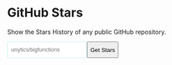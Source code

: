 # GitHub Stars

Show the Stars History of any public GitHub repository.

<div style="display: flex">
    <input id="repo_input" placeholder="unytics/bigfunctions" style="border: 1px #c2f0f0 solid; font-size: 0.8rem; padding: 0.5rem; line-height: 1.6;"></input>
    <button id="repo_input_submit_button" class="md-button md-button--primary">Get Stars</button>
</div>


<source-table
    name="stars_history"
    records="stars_history">
</source-table>

<score-card
    table="stars_history"
    title="Nb Stars"
    value="max(nb_stars)">
</score-card>

<line-chart
    table="stars_history"
    by="date"
    measure="nb_stars"
    order_by="date">
</line-chart>




<script src="https://cdnjs.cloudflare.com/ajax/libs/axios/1.9.0/axios.min.js" integrity="sha512-FPlUpimug7gt7Hn7swE8N2pHw/+oQMq/+R/hH/2hZ43VOQ+Kjh25rQzuLyPz7aUWKlRpI7wXbY6+U3oFPGjPOA==" crossorigin="anonymous" referrerpolicy="no-referrer"></script>
<script>
const DEFAULT_PER_PAGE = 30;

function range(from, to) {
    const r = []
    for (let i = from; i <= to; i++) {
        r.push(i)
    }
    return r
}

function getDateString(t, format = "yyyy/MM/dd hh:mm:ss") {
    return new Date(t).toISOString().substring(0, 10);
}

async function getRepoStargazers(repo, token, page) {
    let url = `https://api.github.com/repos/${repo}/stargazers?per_page=${DEFAULT_PER_PAGE}`

    if (page !== undefined) {
        url = `${url}&page=${page}`
    }
    return axios.get(url, {
        headers: {
            Accept: "application/vnd.github.v3.star+json",
            Authorization: token ? `token ${token}` : ""
        }
    })
}

async function getRepoStargazersCount(repo, token) {
    const { data } = await axios.get(`https://api.github.com/repos/${repo}`, {
        headers: {
            Accept: "application/vnd.github.v3.star+json",
            Authorization: token ? `token ${token}` : ""
        }
    })

    return data.stargazers_count
}

async function getRepoStarRecords(repo, token, maxRequestAmount) {
    const patchRes = await getRepoStargazers(repo, token)

    const headerLink = patchRes.headers["link"] || ""

    let pageCount = 1
    const regResult = /next.*&page=(\d*).*last/.exec(headerLink)

    if (regResult) {
        if (regResult[1] && Number.isInteger(Number(regResult[1]))) {
            pageCount = Number(regResult[1])
        }
    }

    if (pageCount === 1 && patchRes?.data?.length === 0) {
        throw {
            status: patchRes.status,
            data: []
        }
    }

    const requestPages = []
    if (pageCount < maxRequestAmount) {
        requestPages.push(...range(1, pageCount))
    } else {
        range(1, maxRequestAmount).map((i) => {
            requestPages.push(Math.round((i * pageCount) / maxRequestAmount) - 1)
        })
        if (!requestPages.includes(1)) {
            requestPages[0] = 1;
        }
    }

    const resArray = await Promise.all(
        requestPages.map((page) => {
            return getRepoStargazers(repo, token, page)
        })
    )

    const starRecordsMap = new Map()

    if (requestPages.length < maxRequestAmount) {
        const starRecordsData = []
        resArray.map((res) => {
            const { data } = res
            starRecordsData.push(...data)
        })
        for (let i = 0; i < starRecordsData.length; ) {
            starRecordsMap.set(getDateString(starRecordsData[i].starred_at), i + 1)
            i += Math.floor(starRecordsData.length / maxRequestAmount) || 1
        }
    } else {
        resArray.map(({ data }, index) => {
            if (data.length > 0) {
                const starRecord = data[0]
                starRecordsMap.set(getDateString(starRecord.starred_at), DEFAULT_PER_PAGE * (requestPages[index] - 1))
            }
        })
    }

    const starAmount = await getRepoStargazersCount(repo, token)
    starRecordsMap.set(getDateString(Date.now()), starAmount)

    const starRecords = []

    starRecordsMap.forEach((v, k) => {
        starRecords.push({
            date: k,
            nb_stars: v
        })
    })

    console.log(starRecords);
    window.stars_history = starRecords;
    return starRecords
}

async function getRepoLogoUrl(repo, token) {
    const owner = repo.split("/")[0]
    const { data } = await axios.get(`https://api.github.com/users/${owner}`, {
        headers: {
            Accept: "application/vnd.github.v3.star+json",
            Authorization: token ? `token ${token}` : ""
        }
    })

    return data.avatar_url
}


getRepoStarRecords('unytics/bigfunctions', undefined, 15);

</script>





<script type="module" src="../../../src/connectors/duckdb.js"></script>
<script type="module" src="../../../src/components/source_tables.js"></script>
<script type="module" src="../../../src/components/echarts.js"></script>
<script type="module" src="../../../src/components/bar_chart_grid.js"></script>
<script type="module" src="../../../src/components/datatable.js"></script>
<script type="module" src="../../../src/components/score_cards.js"></script>
